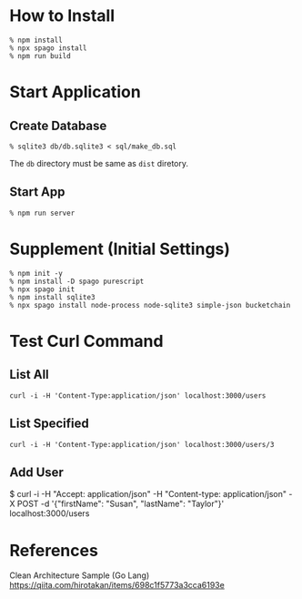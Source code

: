 # How to Install

```
% npm install
% npx spago install
% npm run build
```


# Start Application

## Create Database

```
% sqlite3 db/db.sqlite3 < sql/make_db.sql
```

The `db` directory must be same as `dist` diretory.

## Start App

```
% npm run server
```


# Supplement (Initial Settings)

```
% npm init -y
% npm install -D spago purescript
% npx spago init
% npm install sqlite3
% npx spago install node-process node-sqlite3 simple-json bucketchain
```


# Test Curl Command

## List All

```
curl -i -H 'Content-Type:application/json' localhost:3000/users
```

## List Specified

```
curl -i -H 'Content-Type:application/json' localhost:3000/users/3
```

## Add User

$ curl -i -H "Accept: application/json" -H "Content-type: application/json" -X POST -d '{"firstName": "Susan", "lastName": "Taylor"}' localhost:3000/users



# References

Clean Architecture Sample (Go Lang)
https://qiita.com/hirotakan/items/698c1f5773a3cca6193e


